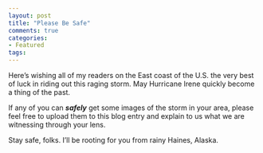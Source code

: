 ```yaml
---
layout: post
title: "Please Be Safe"
comments: true
categories:
- Featured
tags:
---
```

Here’s wishing all of my readers on the East coast of the U.S. the very best of luck in riding out this raging storm. May Hurricane Irene quickly become a thing of the past.

If any of you can <strong><em>safely</em></strong> get some images of the storm in your area, please feel free to upload them to this blog entry and explain to us what we are witnessing through your lens.

Stay safe, folks. I’ll be rooting for you from rainy Haines, Alaska.